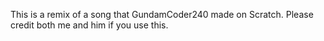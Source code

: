 This is a remix of a song that GundamCoder240 made on Scratch. Please credit both me and him if you use this.
